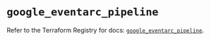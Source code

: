 # `google_eventarc_pipeline`

Refer to the Terraform Registry for docs: [`google_eventarc_pipeline`](https://registry.terraform.io/providers/hashicorp/google/6.42.0/docs/resources/eventarc_pipeline).
